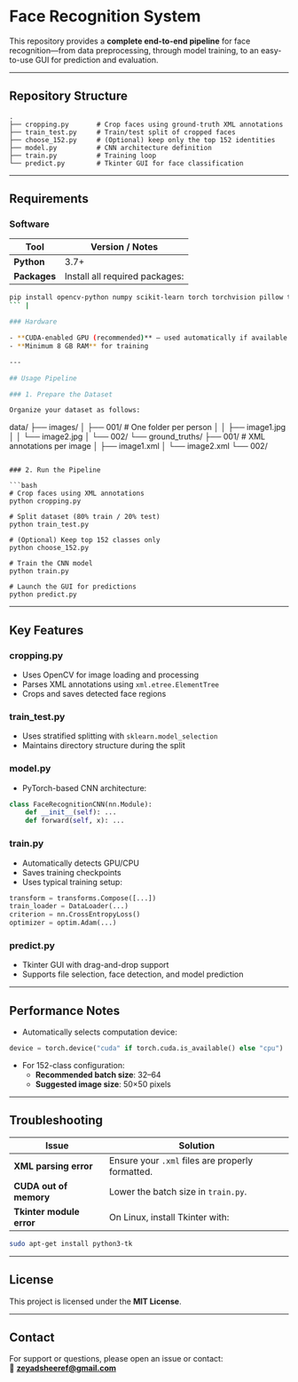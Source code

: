 # Face Recognition System

This repository provides a **complete end-to-end pipeline** for face recognition—from data preprocessing, through model training, to an easy-to-use GUI for prediction and evaluation.

---

## Repository Structure

```
.
├── cropping.py       # Crop faces using ground-truth XML annotations
├── train_test.py     # Train/test split of cropped faces
├── choose_152.py     # (Optional) keep only the top 152 identities
├── model.py          # CNN architecture definition
├── train.py          # Training loop
└── predict.py        # Tkinter GUI for face classification
```

---

## Requirements

### Software

| Tool | Version / Notes |
|------|-----------------|
| **Python** | 3.7+ |
| **Packages** | Install all required packages:<br/>  
```bash
pip install opencv-python numpy scikit-learn torch torchvision pillow tkinterdnd2
``` |

### Hardware

- **CUDA-enabled GPU (recommended)** – used automatically if available  
- **Minimum 8 GB RAM** for training

---

## Usage Pipeline

### 1. Prepare the Dataset

Organize your dataset as follows:

```
data/
├── images/
│   ├── 001/               # One folder per person
│   │   ├── image1.jpg
│   │   └── image2.jpg
│   └── 002/
└── ground_truths/
    ├── 001/               # XML annotations per image
    │   ├── image1.xml
    │   └── image2.xml
    └── 002/
```

### 2. Run the Pipeline

```bash
# Crop faces using XML annotations
python cropping.py

# Split dataset (80% train / 20% test)
python train_test.py

# (Optional) Keep top 152 classes only
python choose_152.py

# Train the CNN model
python train.py

# Launch the GUI for predictions
python predict.py
```

---

## Key Features

### cropping.py
- Uses OpenCV for image loading and processing  
- Parses XML annotations using `xml.etree.ElementTree`  
- Crops and saves detected face regions  

### train_test.py
- Uses stratified splitting with `sklearn.model_selection`  
- Maintains directory structure during the split  

### model.py
- PyTorch-based CNN architecture:
```python
class FaceRecognitionCNN(nn.Module):
    def __init__(self): ...
    def forward(self, x): ...
```

### train.py
- Automatically detects GPU/CPU
- Saves training checkpoints
- Uses typical training setup:
```python
transform = transforms.Compose([...])
train_loader = DataLoader(...)
criterion = nn.CrossEntropyLoss()
optimizer = optim.Adam(...)
```

### predict.py
- Tkinter GUI with drag-and-drop support
- Supports file selection, face detection, and model prediction

---

## Performance Notes

- Automatically selects computation device:
```python
device = torch.device("cuda" if torch.cuda.is_available() else "cpu")
```

- For 152-class configuration:
  - **Recommended batch size**: 32–64  
  - **Suggested image size**: 50×50 pixels

---

## Troubleshooting

| Issue | Solution |
|-------|----------|
| **XML parsing error** | Ensure your `.xml` files are properly formatted. |
| **CUDA out of memory** | Lower the batch size in `train.py`. |
| **Tkinter module error** | On Linux, install Tkinter with:<br/>  
```bash
sudo apt-get install python3-tk
```

---

## License

This project is licensed under the **MIT License**.

---

## Contact

For support or questions, please open an issue or contact:  
📧 **zeyadsheeref@gmail.com**
